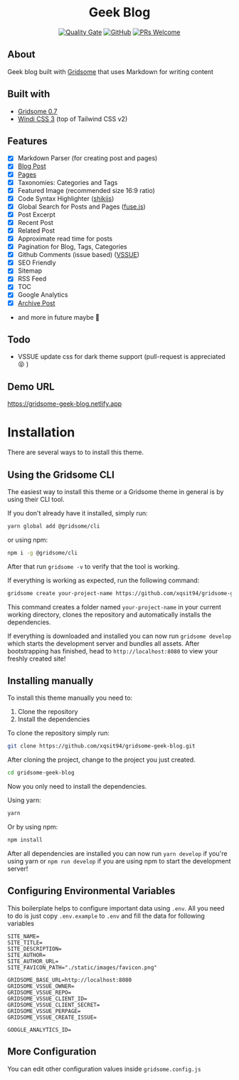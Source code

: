 <div align="center">
    <h1>Geek Blog</h1>
    <a href="https://sonarcloud.io/summary/new_code?id=xqsit94_geek-blog"><img src="https://sonarcloud.io/api/project_badges/measure?project=xqsit94_geek-blog&metric=alert_status" alt="Quality Gate"></a>
    <a href="https://github.com/xqsit94/gridsome-starter-geek-blog/blob/main/LICENSE"><img alt="GitHub" src="https://img.shields.io/github/license/xqsit94/gridsome-starter-geek-blog?color=green&logo=github"></a>
    <a href="https://github.com/xqsit94/gridsome-starter-geek-blog/pulls"><img alt="PRs Welcome" src="https://img.shields.io/badge/PRs-welcome-brightgreen"></a>
</div>

## About

Geek blog built with [Gridsome](https://gridsome.org) that uses Markdown for writing content

## Built with
- [Gridsome 0.7](https://gridsome.org/)
- [Windi CSS 3](https://windicss.org/) (top of Tailwind CSS v2)

## Features
- [x] Markdown Parser (for creating post and pages)
- [x] [Blog Post](blog)
- [x] [Pages](docs)
- [x] Taxonomies: Categories and Tags
- [x] Featured Image (recommended size 16:9 ratio)
- [x] Code Syntax Highlighter ([shikijs](https://github.com/shikijs/shiki))
- [x] Global Search for Posts and Pages ([fuse.js](https://fusejs.io/))
- [x] Post Excerpt
- [x] Recent Post
- [x] Related Post
- [x] Approximate read time for posts
- [x] Pagination for Blog, Tags, Categories
- [x] Github Comments (issue based) ([VSSUE](https://github.com/meteorlxy/vssue))
- [x] SEO Friendly
- [x] Sitemap
- [x] RSS Feed
- [x] TOC
- [x] Google Analytics
- [x] [Archive Post](blog/2021-10-18-archived.md)
- and more in future maybe 🥳

## Todo
- VSSUE update css for dark theme support (pull-request is appreciated 😝 )

## Demo URL
https://gridsome-geek-blog.netlify.app

# Installation

There are several ways to to install this theme.

## Using the Gridsome CLI

The easiest way to install this theme or a Gridsome theme in general is by using their CLI tool.

If you don't already have it installed, simply run:

```bash
yarn global add @gridsome/cli
```

or using npm:
```bash
npm i -g @gridsome/cli
```

After that run `gridsome -v` to verify that the tool is working.

If everything is working as expected, run the following command:

```bash
gridsome create your-project-name https://github.com/xqsit94/gridsome-geek-blog
```

This command creates a folder named `your-project-name` in your current working directory, clones the repository and automatically installs the dependencies.

If everything is downloaded and installed you can now run `gridsome develop` which starts the development server and bundles all assets. After bootstrapping has finished, head to `http://localhost:8080` to view your freshly created site!

## Installing manually

To install this theme manually you need to:

1. Clone the repository
2. Install the dependencies

To clone the repository simply run:

```bash
git clone https://github.com/xqsit94/gridsome-geek-blog.git
```

After cloning the project, change to the project you just created.

```bash
cd gridsome-geek-blog
```

Now you only need to install the dependencies.

Using yarn:
```bash
yarn
```

Or by using npm:
```bash
npm install
```

After all dependencies are installed you can now run `yarn develop` if you're using yarn or `npm run develop` if you are using npm to start the development server!

## Configuring Environmental Variables
This boilerplate helps to configure important data using `.env`. All you need to do is just copy `.env.example` to `.env`
and fill the data for following variables

```dotenv
SITE_NAME=
SITE_TITLE=
SITE_DESCRIPTION=
SITE_AUTHOR=
SITE_AUTHOR_URL=
SITE_FAVICON_PATH="./static/images/favicon.png"

GRIDSOME_BASE_URL=http://localhost:8080
GRIDSOME_VSSUE_OWNER=
GRIDSOME_VSSUE_REPO=
GRIDSOME_VSSUE_CLIENT_ID=
GRIDSOME_VSSUE_CLIENT_SECRET=
GRIDSOME_VSSUE_PERPAGE=
GRIDSOME_VSSUE_CREATE_ISSUE=

GOOGLE_ANALYTICS_ID=
```

## More Configuration
You can edit other configuration values inside `gridsome.config.js`